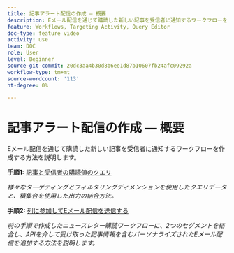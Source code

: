 ```yaml
---
title: 記事アラート配信の作成 — 概要
description: Eメール配信を通じて購読した新しい記事を受信者に通知するワークフローを作成する方法を説明します。
feature: Workflows, Targeting Activity, Query Editor
doc-type: feature video
activity: use
team: DOC
role: User
level: Beginner
source-git-commit: 20dc3aa4b30d8b6ee1d87b10607fb24afc09292a
workflow-type: tm+mt
source-wordcount: '113'
ht-degree: 0%

---
```


# 記事アラート配信の作成 — 概要

Eメール配信を通じて購読した新しい記事を受信者に通知するワークフローを作成する方法を説明します。

**手順1:** [記事と受信者の購読値のクエリ](/help/tutorial-use-soap-apis/query-articles-and-recipient-subscription-values.md)

*様々なターゲティングとフィルタリングディメンションを使用したクエリデータと、積集合を使用した出力の結合方法。*

**手順2:** [列に参加してEメール配信を送信する](/help/tutorial-use-soap-apis/join-columns-and-send-automated-email-delivery.md)

*前の手順で作成したニュースレター購読ワークフローに、2つのセグメントを結合し、APIを介して受け取った記事情報を含むパーソナライズされたEメール配信を追加する方法を説明します。*
